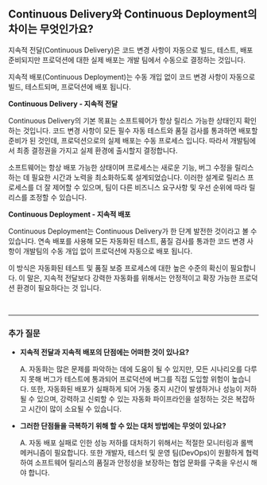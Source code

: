 ## **Continuous Delivery와 Continuous Deployment의 차이는 무엇인가요?**

지속적 전달(Continuous Delivery)은 코드 변경 사항이 자동으로 빌드, 테스트, 배포 준비되지만 프로덕션에 대한 실제 배포는 개발 팀에서 수동으로 결정하는 것입니다. 

지속적 배포(Continuous Deployment)는 수동 개입 없이 코드 변경 사항이 자동으로 빌드, 테스트되며, 프로덕션에 배포 됩니다.

**Continuous Delivery - 지속적 전달**  

Continuous Delivery의 기본 목표는 소프트웨어가 항상 릴리스 가능한 상태인지 확인하는 것입니다. 코드 변경 사항이 모든 필수 자동 테스트와 품질 검사를 통과하면 배포할 준비가 된 것인데, 프로덕션으로의 실제 배포는 수동 프로세스 입니다. 따라서 개발팀에서 최종 결정권을 가지고 실제 환경에 출시할지 결정합니다. 

소프트웨어는 항상 배포 가능한 상태이며 프로세스는 새로운 기능, 버그 수정을 릴리스하는 데 필요한 시간과 노력을 최소화하도록 설계되었습니다. 이러한 설계로 릴리스 프로세스를 더 잘 제어할 수 있으며, 팀이 다른 비즈니스 요구사항 및 우선 순위에 따라 릴리스를 조정할 수 있습니다.

**Continuous Deployment - 지속적 배포**  

Continuous Deployment는 Continuous Delivery가 한 단계 발전한 것이라고 볼 수 있습니다. 연속 배포를 사용해 모든 자동화된 테스트, 품질 검사를 통과한 코드 변경 사항이 개발팀의 수동 개입 없이 프로덕션에 자동으로 배포 됩니다. 

이 방식은 자동화된 테스트 및 품질 보증 프로세스에 대한 높은 수준의 확신이 필요합니다. 이 말은, 지속적 전달보다 강력한 자동화를 위해서는 안정적이고 확장 가능한 프로덕션 환경이 필요하다는 것 입니다.

<br>

---
### **추가 질문**

- **지속적 전달과 지속적 배포의 단점에는 어떠한 것이 있나요?**

    A. 자동화는 많은 문제를 파악하는 데에 도움이 될 수 있지만, 모든 시나리오를 다루지 못해 버그가 테스트에 통과되어 프로덕션에 버그를 직접 도입할 위험이 높습니다. 또한, 자동화된 배포가 실패하게 되어 가동 중지 시간이 발생하거나 성능이 저하될 수 있으며, 강력하고 신뢰할 수 있는 자동화 파이프라인을 설정하는 것은 복잡하고 시간이 많이 소요될 수 있습니다. 

- **그러한 단점들을 극복하기 위해 할 수 있는 대처 방법에는 무엇이 있나요?**

    A. 자동 배포 실패로 인한 성능 저하를 대처하기 위해서는 적절한 모니터링과 롤백 메커니즘이 필요합니다. 또한 개발자, 테스터 및 운영 팀(DevOps)이 원활하게 협력하여 소프트웨어 릴리스의 품질과 안정성을 보장하는 협업 문화를 구축을 우선시 해야 합니다.
